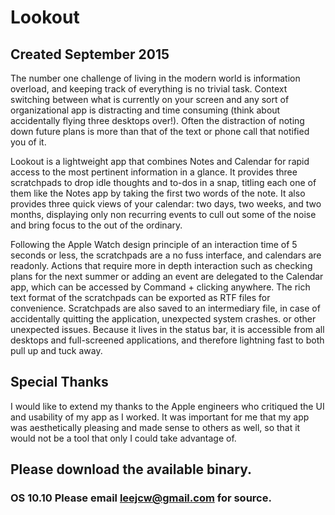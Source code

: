 # Lookout
## Created September 2015

The number one challenge of living in the modern world is information overload, and keeping track of everything is no trivial task. Context switching between what is currently on your screen and any sort of organizational app is distracting and time consuming (think about accidentally flying three desktops over!). Often the distraction of noting down future plans is more than that of the text or phone call that notified you of it.

Lookout is a lightweight app that combines Notes and Calendar for rapid access to the most pertinent information in a glance. It provides three scratchpads to drop idle thoughts and to-dos in a snap, titling each one of them like the Notes app by taking the first two words of the note. It also provides three quick views of your calendar: two days, two weeks, and two months, displaying only non recurring events to cull out some of the noise and bring focus to the out of the ordinary.

Following the Apple Watch design principle of an interaction time of 5 seconds or less, the scratchpads are a no fuss interface, and calendars are readonly. Actions that require more in depth interaction such as checking plans for the next summer or adding an event are delegated to the Calendar app, which can be accessed by Command + clicking anywhere. The rich text format of the scratchpads can be exported as RTF files for convenience. Scratchpads are also saved to an intermediary file, in case of accidentally quitting the application, unexpected system crashes. or other unexpected issues. Because it lives in the status bar, it is accessible from all desktops and full-screened applications, and therefore lightning fast to both pull up and tuck away. 

## Special Thanks
I would like to extend my thanks to the Apple engineers who critiqued the UI and usability of my app as I worked. It was important for me that my app was aesthetically pleasing and made sense to others as well, so that it would not be a tool that only I could take advantage of.

## Please download the available binary.
### OS 10.10 Please email leejcw@gmail.com for source.
